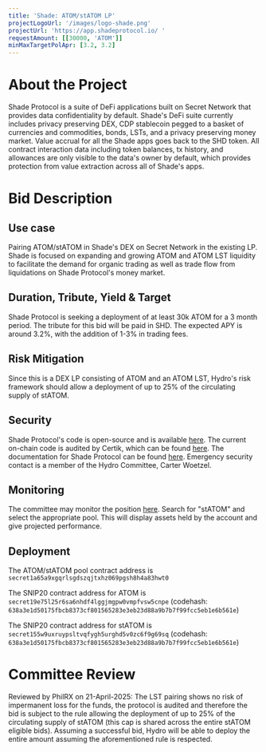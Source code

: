 ```yaml
---
title: 'Shade: ATOM/stATOM LP'
projectLogoUrl: '/images/logo-shade.png'
projectUrl: 'https://app.shadeprotocol.io/ '
requestAmount: [[30000, 'ATOM']]
minMaxTargetPolApr: [3.2, 3.2]
---
```


# About the Project

Shade Protocol is a suite of DeFi applications built on Secret Network that provides data confidentiality by default. Shade's DeFi suite currently includes privacy preserving DEX, CDP stablecoin pegged to a basket of currencies and commodities, bonds, LSTs, and a privacy preserving money market. Value accrual for all the Shade apps goes back to the SHD token. All contract interaction data including token balances, tx history, and allowances are only visible to the data's owner by default, which provides protection from value extraction across all of Shade's apps.

# Bid Description

## Use case

Pairing ATOM/stATOM in Shade's DEX on Secret Network in the existing LP. Shade is focused on expanding and growing ATOM and ATOM LST liquidity to facilitate the demand for organic trading as well as trade flow from liquidations on Shade Protocol's money market.

## Duration, Tribute, Yield & Target

Shade Protocol is seeking a deployment of at least 30k ATOM for a 3 month period. The tribute for this bid will be paid in SHD. The expected APY is around 3.2%, with the addition of 1-3% in trading fees.

## Risk Mitigation

Since this is a DEX LP consisting of ATOM and an ATOM LST, Hydro's risk framework should allow a deployment of up to 25% of the circulating supply of stATOM.

## Security

Shade Protocol's code is open-source and is available [here](https://github.com/securesecrets/shade). The current on-chain code is audited by Certik, which can be found [here](https://skynet.certik.com/projects/shade-protocol). The documentation for Shade Protocol can be found [here](https://docs.shadeprotocol.io/shade-protocol). Emergency security contact is a member of the Hydro Committee, Carter Woetzel.

## Monitoring

The committee may monitor the position [here](https://app.shadeprotocol.io/swap/pools). Search for "stATOM" and select the appropriate pool. This will display assets held by the account and give projected performance.

## Deployment

The ATOM/stATOM pool contract address is `secret1a65a9xgqrlsgdszqjtxhz069pgsh8h4a83hwt0`

The SNIP20 contract address for ATOM is `secret19e75l25r6sa6nhdf4lggjmgpw0vmpfvsw5cnpe` (codehash: `638a3e1d50175fbcb8373cf801565283e3eb23d88a9b7b7f99fcc5eb1e6b561e`)

The SNIP20 contract address for stATOM is `secret155w9uxruypsltvqfygh5urghd5v0zc6f9g69sq` (codehash: `638a3e1d50175fbcb8373cf801565283e3eb23d88a9b7b7f99fcc5eb1e6b561e`)

# Committee Review

Reviewed by PhilRX on 21-April-2025: The LST pairing shows no risk of impermanent loss for the funds, the protocol is audited and therefore the bid is subject to the rule allowing the deployment of up to 25% of the circulating supply of stATOM (this cap is shared across the entire stATOM eligible bids). Assuming a successful bid, Hydro will be able to deploy the entire amount assuming the aforementioned rule is respected.
